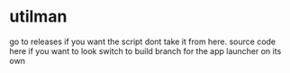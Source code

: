 # utilman
go to releases if you want the script
dont take it from here.
source code here if you want to look
switch to build branch for the app launcher on its own
